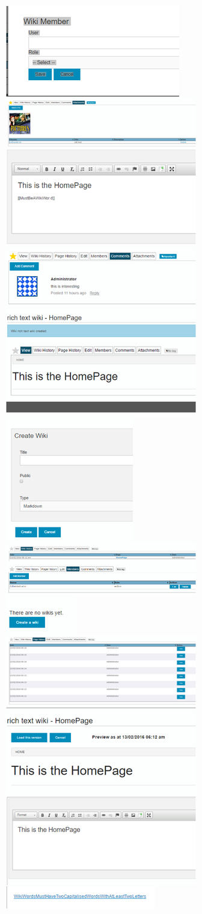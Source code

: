 

![](https://raw.githubusercontent.com/2pisoftware/cmfive-wiki/wikiLiveSave/wiki/doc/images/wiki_add_member.png)
![](https://raw.githubusercontent.com/2pisoftware/cmfive-wiki/wikiLiveSave/wiki/doc/images/wiki_attachments.png)
![](https://raw.githubusercontent.com/2pisoftware/cmfive-wiki/wikiLiveSave/wiki/doc/images/wiki_broken_wiki_word.png)
![](https://raw.githubusercontent.com/2pisoftware/cmfive-wiki/wikiLiveSave/wiki/doc/images/wiki_comments.png)
![](https://raw.githubusercontent.com/2pisoftware/cmfive-wiki/wikiLiveSave/wiki/doc/images/wiki_created.png)
![](https://raw.githubusercontent.com/2pisoftware/cmfive-wiki/wikiLiveSave/wiki/doc/images/wiki_create_wiki.png)
![](https://raw.githubusercontent.com/2pisoftware/cmfive-wiki/wikiLiveSave/wiki/doc/images/wiki_history.png)
![](https://raw.githubusercontent.com/2pisoftware/cmfive-wiki/wikiLiveSave/wiki/doc/images/wiki_members.png)
![](https://raw.githubusercontent.com/2pisoftware/cmfive-wiki/wikiLiveSave/wiki/doc/images/wiki_no_wikis_yet.png)
![](https://raw.githubusercontent.com/2pisoftware/cmfive-wiki/wikiLiveSave/wiki/doc/images/wiki_page_history.png)
![](https://raw.githubusercontent.com/2pisoftware/cmfive-wiki/wikiLiveSave/wiki/doc/images/wiki_preview.png)
![](https://raw.githubusercontent.com/2pisoftware/cmfive-wiki/wikiLiveSave/wiki/doc/images/wiki_rte_edit.png)
![](https://raw.githubusercontent.com/2pisoftware/cmfive-wiki/wikiLiveSave/wiki/doc/images/wiki_word_linked.png)
